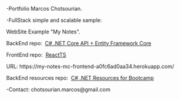 
<p>-Portfolio Marcos Chotsourian.</p>
<p>-FullStack simple and scalable sample:</p>
<p>WebSite Example "My Notes".</p>
<p>BackEnd repo:  &nbsp;<a href="https://github.com/chotsourianmarcos/my-notes-backend">C# .NET Core API + Entity Framework Core</a></p>
<p>FrontEnd repo:  &nbsp;<a href="https://github.com/chotsourianmarcos/my-notes-frontend">ReactTS</a></p>
<p>URL: https://my-notes-mc-frontend-a0fc6ad0aa34.herokuapp.com/</p>
<p>BackEnd resources repo:  &nbsp;<a href="https://github.com/chotsourianmarcos/RecursosBack">C# .NET Resources for Bootcamp</a></p>
<p>-Contact: chotsourian.marcos@gmail.com</p>